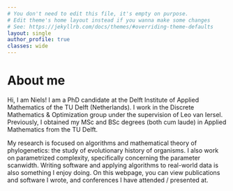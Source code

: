 ```yaml
---
# You don't need to edit this file, it's empty on purpose.
# Edit theme's home layout instead if you wanna make some changes
# See: https://jekyllrb.com/docs/themes/#overriding-theme-defaults
layout: single
author_profile: true
classes: wide
---
```


# About me
Hi, I am Niels! I am a PhD candidate at the Delft Institute of Applied Mathematics of the TU Delft (Netherlands). 
  I work in the Discrete Mathematics & Optimization group under the supervision of Leo van Iersel. 
  Previously, I obtained my MSc and BSc degrees (both cum laude) in Applied Mathematics from the TU Delft.


My research is focused on algorithms and mathematical theory of phylogenetics: the study of evolutionary history of organisms. 
  I also work on parametrized complexity, specifically concerning the parameter scanwidth. 
  Writing software and applying algorithms to real-world data is also something I enjoy doing.
  On this webpage, you can view publications and software I wrote, and conferences I have attended / presented at.

